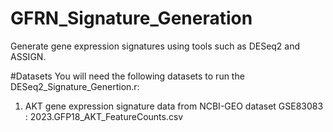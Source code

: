 # GFRN_Signature_Generation
 Generate gene expression signatures using tools such as DESeq2 and ASSIGN. 

#Datasets
You will need the following datasets to run the DESeq2_Signature_Genertion.r:
1. AKT gene expression signature data from NCBI-GEO dataset GSE83083 : 2023.GFP18_AKT_FeatureCounts.csv
